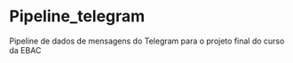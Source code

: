 # Pipeline_telegram
Pipeline de dados de mensagens do Telegram para o projeto final do curso da EBAC
